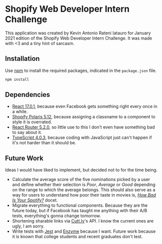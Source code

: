 # Shopify Web Developer Intern Challenge

This application was created by Kevin Antonio Rateni Iatauro for January 2021 edition of the Shopify Web Developer Intern Challenge. It was made with <3 and a tiny hint of sarcasm.

## Installation
Use [npm](https://www.npmjs.com/) to install the required packages, indicated in the ```package.json``` file.

```bash
npm install
```

## Dependencies

- [React 17.0.1](https://reactjs.org/), because even Facebook gets something right every once in a while.
- [Shopify Polaris 5.12](https://polaris.shopify.com/), because assigning a classname to a component to style it is overrated.
- [React Router 5.2.0](https://reactrouter.com/), so little use to this I don't even have something bad to say about it.
- [TypeScript 4.0.3](https://www.typescriptlang.org/), because coding with JavaScript just can't happen if it's not harder than it should be.

## Future Work

Ideas I would have liked to implement, but decided not to for the time being.

- Calculate the average score of the five nominations picked by a user and define whether their selection is _Poor_, _Average_ or _Good_ depending on the range to which the average belongs. This should also serve as a way for users to understand how poor their taste in movies is, [_How Bad Is Your Spotify?_](https://pudding.cool/2020/12/judge-my-spotify/) docet.
- Migrate everything to functional components. Because they are the future today, but if Facebook has taught me anything with their A/B tests, everything's gonna change tomorrow.
- Shortening sharable links via [Cutt.ly](https://cutt.ly/)'s API. I know the current ones are ugly, I am sorry.
- Write tests with [Jest](jestjs.io) and [Enzyme](https://enzymejs.github.io/) because I want. Future work because it is known that college students and recent graduates don't test.